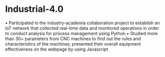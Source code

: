 # Industrial-4.0
• Participated in the industry-academia collaboration project to establish an IoT network that collected real-time data and
monitored operations in order to conduct analysis for process management using Python
• Studied more than 30+ parameters from CNC machines to find out the rules and characteristics of the machines; presented their overall equipment effectiveness on the webpage by using Javascript
